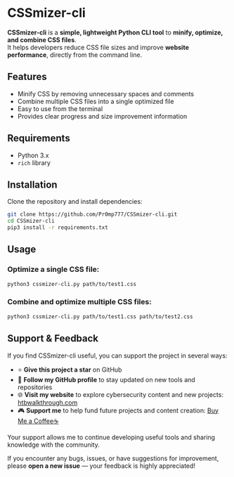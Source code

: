 # CSSmizer-cli

**CSSmizer-cli** is a **simple, lightweight Python CLI tool** to **minify, optimize, and combine CSS files**.  
It helps developers reduce CSS file sizes and improve **website performance**, directly from the command line.

## Features

- Minify CSS by removing unnecessary spaces and comments  
- Combine multiple CSS files into a single optimized file  
- Easy to use from the terminal  
- Provides clear progress and size improvement information  

## Requirements

- Python 3.x
- `rich` library

## Installation

Clone the repository and install dependencies:

```bash
git clone https://github.com/Pr0mp777/CSSmizer-cli.git
cd CSSmizer-cli
pip3 install -r requirements.txt  
```

## Usage

### Optimize a single CSS file:

```bash
python3 cssmizer-cli.py path/to/test1.css
```

### Combine and optimize multiple CSS files:

```bash
python3 cssmizer-cli.py path/to/test1.css path/to/test2.css
```

## Support & Feedback

If you find CSSmizer-cli useful, you can support the project in several ways:  
 
- ⭐ **Give this project a star** on GitHub  
- 👤 **Follow my GitHub profile** to stay updated on new tools and repositories
- 🌐 **Visit my website** to explore cybersecurity content and new projects: [htbwalkthrough.com](https://htbwalkthrough.com/) 
- 🎮 **Support me** to help fund future projects and content creation: [Buy Me a Coffee☕](https://www.buymeacoffee.com/pr0mp7)  

Your support allows me to continue developing useful tools and sharing knowledge with the community.  

If you encounter any bugs, issues, or have suggestions for improvement, please **open a new issue** — your feedback is highly appreciated!

